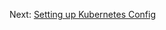Next: [Setting up Kubernetes Config](https://github.com/Jaecom/kubernetes-the-hard-way-raspberrypi-docker/blob/main/docs/05-kubernetes-configuration-files.md)